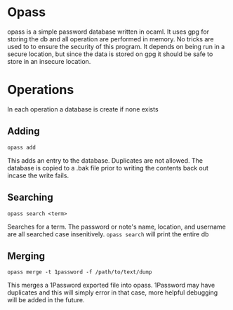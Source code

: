 # Opass
opass is a simple password database written in ocaml.  It uses gpg
for storing the db and all operation are performed in memory.  No tricks
are used to to ensure the security of this program.  It depends on being
run in a secure location, but since the data is stored on gpg it should
be safe to store in an insecure location.


# Operations

In each operation a database is create if none exists

## Adding

    opass add

This adds an entry to the database. Duplicates are not allowed.
The database is copied to a .bak file prior to writing the contents
back out incase the write fails.

## Searching

    opass search <term>

Searches for a term.  The password or note's name, location, and username
are all searched case insenitively.  `opass search` will print the entire
db

## Merging

    opass merge -t 1password -f /path/to/text/dump

This merges a 1Password exported file into opass.  1Password may have duplicates
and this will simply error in that case, more helpful debugging will be added
in the future.

